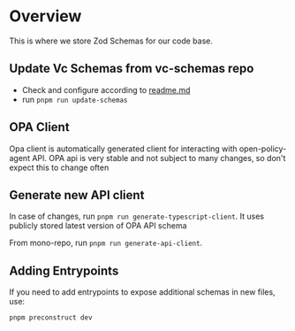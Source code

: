 # Overview

This is where we store Zod Schemas for our code base.

## Update Vc Schemas from vc-schemas repo

- Check and configure according to [readme.md](scripts%2Freadme.md)
- run `pnpm run update-schemas`


## OPA Client

Opa client is automatically generated client for interacting with open-policy-agent API.
OPA api is very stable and not subject to many changes, so don't expect this to change often

## Generate new API client

In case of changes, run `pnpm run generate-typescript-client`. It uses publicly stored latest version of OPA API schema

From mono-repo, run `pnpm run generate-api-client`.

## Adding Entrypoints

If you need to add entrypoints to expose additional schemas in new files, use:

`pnpm preconstruct dev`
